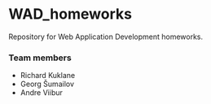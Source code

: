 # WAD_homeworks
Repository for Web Application Development homeworks.  
### Team members
 - Richard Kuklane
 - Georg Šumailov
 - Andre Viibur
